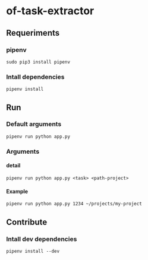 # of-task-extractor

## Requeriments
### pipenv
```
sudo pip3 install pipenv
```

### Intall dependencies
```
pipenv install
```

## Run
### Default arguments
```
pipenv run python app.py
```

### Arguments
#### detail
```
pipenv run python app.py <task> <path-project>
```

#### Example
```
pipenv run python app.py 1234 ~/projects/my-project
```

## Contribute
### Intall dev dependencies
```
pipenv install --dev
```